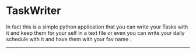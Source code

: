 # TaskWriter
In fact this is a simple python application that you can write your Tasks with it and keep them for your self in a text file 
or even you can write your daily schedule with it and have them with your fav name .
************************************************************************************************
